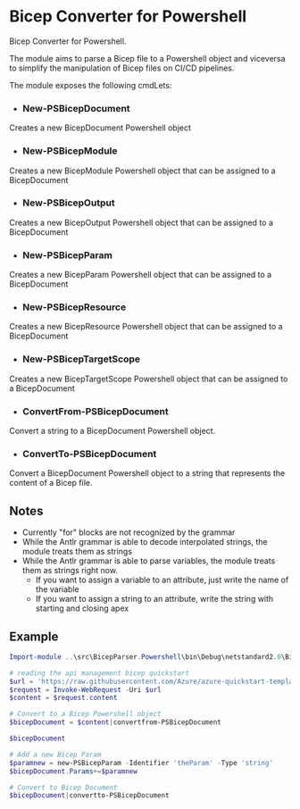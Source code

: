 # Bicep Converter for Powershell
Bicep Converter for Powershell.

The module aims to parse a Bicep file to a Powershell object and viceversa to simplify the manipulation of Bicep files on CI/CD pipelines.

The module exposes the following cmdLets:

- ### New-PSBicepDocument

Creates a new BicepDocument Powershell object

- ### New-PSBicepModule

Creates a new BicepModule Powershell object that can be assigned to a BicepDocument

- ### New-PSBicepOutput

Creates a new BicepOutput Powershell object that can be assigned to a BicepDocument

- ### New-PSBicepParam

Creates a new BicepParam Powershell object that can be assigned to a BicepDocument

- ### New-PSBicepResource

Creates a new BicepResource Powershell object that can be assigned to a BicepDocument

- ### New-PSBicepTargetScope

Creates a new BicepTargetScope Powershell object that can be assigned to a BicepDocument

- ### ConvertFrom-PSBicepDocument

Convert a string to a BicepDocument Powershell object.

- ### ConvertTo-PSBicepDocument

Convert a BicepDocument Powershell object to a string that represents the content of a Bicep file.

## Notes

- Currently "for" blocks are not recognized by the grammar
- While the Antlr grammar is able to decode interpolated strings, the module treats them as strings
- While the Antlr grammar is able to parse variables, the module treats them as strings right now. 
  - If you want to assign a variable to an attribute, just write the name of the variable
  - If you want to assign a string to an attribute, write the string with starting and closing apex

## Example

``` powershell
Import-module ..\src\BicepParser.Powershell\bin\Debug\netstandard2.0\BicepParser.Powershell.dll

# reading the api management bicep quickstart
$url = 'https://raw.githubusercontent.com/Azure/azure-quickstart-templates/master/quickstarts/microsoft.apimanagement/azure-api-management-create/main.bicep'
$request = Invoke-WebRequest -Uri $url
$content = $request.content

# Convert to a Bicep Powershell object
$bicepDocument = $content|convertfrom-PSBicepDocument

$bicepDocument

# Add a new Bicep Param
$paramnew = new-PSBicepParam -Identifier 'theParam' -Type 'string'
$bicepDocument.Params+=$paramnew

# Convert to Bicep Document
$bicepDocument|convertto-PSBicepDocument
```
